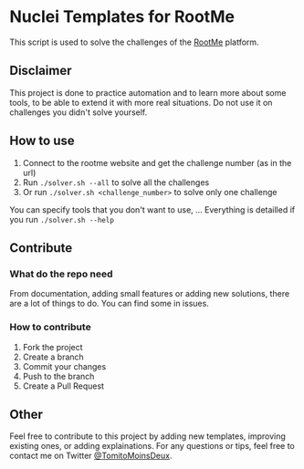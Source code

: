 # Nuclei Templates for RootMe

This script is used to solve the challenges of the [RootMe](https://www.root-me.org/) platform.

## Disclaimer

This project is done to practice automation and to learn more about some tools, to be able to extend it with more real situations. Do not use it on challenges you didn't solve yourself.

## How to use

1. Connect to the rootme website and get the challenge number (as in the url)
2. Run `./solver.sh --all` to solve all the challenges
3. Or run `./solver.sh <challenge_number>` to solve only one challenge

You can specify tools that you don't want to use, ... Everything is detailled if you run `./solver.sh --help`

## Contribute

### What do the repo need

From documentation, adding small features or adding new solutions, there are a lot of things to do. You can find some in issues.

### How to contribute

1. Fork the project
2. Create a branch
3. Commit your changes
4. Push to the branch
5. Create a Pull Request

## Other

Feel free to contribute to this project by adding new templates, improving existing ones, or adding explainations. For any questions or tips, feel free to contact me on Twitter [@TomitoMoinsDeux](https://twitter.com/TomitoMoinsDeux).
